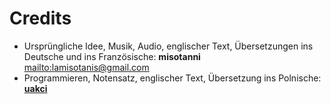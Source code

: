 # Credits

- Ursprüngliche Idee, Musik, Audio, englischer Text, Übersetzungen ins Deutsche und ins Französische: **misotanni** <mailto:lamisotanis@gmail.com>
- Programmieren, Notensatz, englischer Text, Übersetzung ins Polnische: [**uakci**](https://uakci.pl)